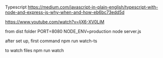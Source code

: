 Typescript
https://medium.com/javascript-in-plain-english/typescript-with-node-and-express-js-why-when-and-how-eb6bc73edd5d

https://www.youtube.com/watch?v=IjX6-XV0LiM

from dist folder
PORT=8080 NODE_ENV=production node server.js

after set up, first command
npm run watch-ts

to watch files 
npm run watch